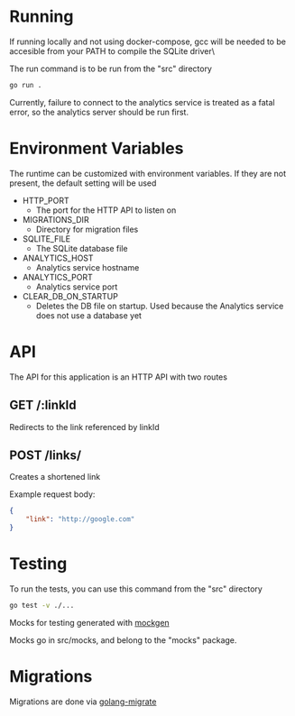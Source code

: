 # Running

If running locally and not using docker-compose, gcc will be needed to be accesible from your PATH to compile the SQLite driver\

The run command is to be run from the "src" directory

```sh
go run .
```

Currently, failure to connect to the analytics service is treated as a fatal error, so the analytics server should be run first.

# Environment Variables

The runtime can be customized with environment variables. If they are not present, the default setting will be used

- HTTP_PORT
    - The port for the HTTP API to listen on
- MIGRATIONS_DIR
    - Directory for migration files
- SQLITE_FILE
    - The SQLite database file
- ANALYTICS_HOST
    - Analytics service hostname
- ANALYTICS_PORT
    - Analytics service port
- CLEAR_DB_ON_STARTUP
    - Deletes the DB file on startup. Used because the Analytics service does not use a database yet

# API

The API for this application is an HTTP API with two routes

## GET /:linkId

Redirects to the link referenced by linkId

## POST /links/

Creates a shortened link

Example request body:
```json
{
    "link": "http://google.com"
}
```

# Testing

To run the tests, you can use this command from the "src" directory

```sh
go test -v ./...
```

Mocks for testing generated with [mockgen](https://github.com/golang/mock)

Mocks go in src/mocks, and belong to the "mocks" package.

# Migrations

Migrations are done via [golang-migrate](https://github.com/golang-migrate/migrate)
